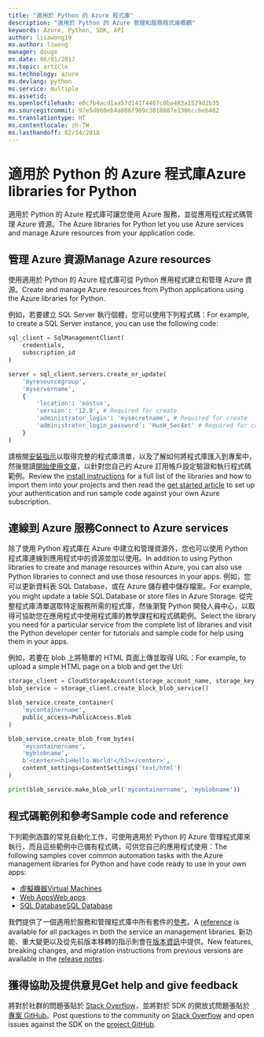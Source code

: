 ```yaml
---
title: "適用於 Python 的 Azure 程式庫"
description: "適用於 Python 的 Azure 管理和服務程式庫概觀"
keywords: Azure, Python, SDK, API
author: lisawong19
ms.author: liwong
manager: douge
ms.date: 06/01/2017
ms.topic: article
ms.technology: azure
ms.devlang: python
ms.service: multiple
ms.assetid: 
ms.openlocfilehash: e0c7b4acd1aa57d141f4407c0ba483a1529d2b35
ms.sourcegitcommit: 97e5d660eb4a006f969c3010087e1386cc6eb482
ms.translationtype: HT
ms.contentlocale: zh-TW
ms.lasthandoff: 02/14/2018
---
```

# <a name="azure-libraries-for-python"></a><span data-ttu-id="6dfef-104">適用於 Python 的 Azure 程式庫</span><span class="sxs-lookup"><span data-stu-id="6dfef-104">Azure libraries for Python</span></span>

<span data-ttu-id="6dfef-105">適用於 Python 的 Azure 程式庫可讓您使用 Azure 服務，並從應用程式程式碼管理 Azure 資源。</span><span class="sxs-lookup"><span data-stu-id="6dfef-105">The Azure libraries for Python let you use Azure services and manage Azure resources from your application code.</span></span> 

## <a name="manage-azure-resources"></a><span data-ttu-id="6dfef-106">管理 Azure 資源</span><span class="sxs-lookup"><span data-stu-id="6dfef-106">Manage Azure resources</span></span>

<span data-ttu-id="6dfef-107">使用適用於 Python 的 Azure 程式庫可從 Python 應用程式建立和管理 Azure 資源。</span><span class="sxs-lookup"><span data-stu-id="6dfef-107">Create and manage Azure resources from Python applications using the Azure libraries for Python.</span></span>

<span data-ttu-id="6dfef-108">例如，若要建立 SQL Server 執行個體，您可以使用下列程式碼：</span><span class="sxs-lookup"><span data-stu-id="6dfef-108">For example, to create a SQL Server instance, you can use the following code:</span></span>

```python
sql_client = SqlManagementClient(
    credentials,
    subscription_id
)

server = sql_client.servers.create_or_update(
    'myresourcegroup',
    'myservername',
    {
        'location': 'eastus',
        'version': '12.0', # Required for create
        'administrator_login': 'mysecretname', # Required for create
        'administrator_login_password': 'HusH_Sec4et' # Required for create
    }
)
```

<span data-ttu-id="6dfef-109">請檢閱[安裝指示](/azure/python-how-to-install)以取得完整的程式庫清單，以及了解如何將程式庫匯入到專案中，然後閱讀[開始使用文章](python-sdk-azure-get-started.yml)，以針對您自己的 Azure 訂用帳戶設定驗證和執行程式碼範例。</span><span class="sxs-lookup"><span data-stu-id="6dfef-109">Review the [install instructions](/azure/python-how-to-install) for a full list of the libraries and how to import them into your projects and then read the [get started article](python-sdk-azure-get-started.yml) to set up your authentication and run sample code against your own Azure subscription.</span></span>

## <a name="connect-to-azure-services"></a><span data-ttu-id="6dfef-110">連線到 Azure 服務</span><span class="sxs-lookup"><span data-stu-id="6dfef-110">Connect to Azure services</span></span>

<span data-ttu-id="6dfef-111">除了使用 Python 程式庫在 Azure 中建立和管理資源外，您也可以使用 Python 程式庫連線到應用程式中的資源並加以使用。</span><span class="sxs-lookup"><span data-stu-id="6dfef-111">In addition to using Python libraries to create and manage resources within Azure, you can also use Python libraries to connect and use those resources in your apps.</span></span> <span data-ttu-id="6dfef-112">例如，您可以更新資料表 SQL Database，或在 Azure 儲存體中儲存檔案。</span><span class="sxs-lookup"><span data-stu-id="6dfef-112">For example, you might update a table SQL Database or store files in Azure Storage.</span></span> <span data-ttu-id="6dfef-113">從完整程式庫清單選取特定服務所需的程式庫，然後瀏覽 Python 開發人員中心，以取得可協助您在應用程式中使用程式庫的教學課程和程式碼範例。</span><span class="sxs-lookup"><span data-stu-id="6dfef-113">Select the library you need for a particular service from the complete list of libraries and visit the Python developer center for tutorials and sample code for help using them in your apps.</span></span>

<span data-ttu-id="6dfef-114">例如，若要在 blob 上將簡單的 HTML 頁面上傳並取得 URL：</span><span class="sxs-lookup"><span data-stu-id="6dfef-114">For example, to upload a simple HTML page on a blob and get the Url:</span></span>

```python
storage_client = CloudStorageAccount(storage_account_name, storage_key)
blob_service = storage_client.create_block_blob_service()

blob_service.create_container(
    'mycontainername',
    public_access=PublicAccess.Blob
)

blob_service.create_blob_from_bytes(
    'mycontainername',
    'myblobname',
    b'<center><h1>Hello World!</h1></center>',
    content_settings=ContentSettings('text/html')
)

print(blob_service.make_blob_url('mycontainername', 'myblobname'))
```

## <a name="sample-code-and-reference"></a><span data-ttu-id="6dfef-115">程式碼範例和參考</span><span class="sxs-lookup"><span data-stu-id="6dfef-115">Sample code and reference</span></span>
<span data-ttu-id="6dfef-116">下列範例涵蓋的常見自動化工作，可使用適用於 Python 的 Azure 管理程式庫來執行，而且這些範例中已備有程式碼，可供您自己的應用程式使用：</span><span class="sxs-lookup"><span data-stu-id="6dfef-116">The following samples cover common automation tasks with the Azure management libraries for Python and have code ready to use in your own apps:</span></span>
- [<span data-ttu-id="6dfef-117">虛擬機器</span><span class="sxs-lookup"><span data-stu-id="6dfef-117">Virtual Machines</span></span>](python-sdk-azure-virtual-machine-samples.md)
- [<span data-ttu-id="6dfef-118">Web Apps</span><span class="sxs-lookup"><span data-stu-id="6dfef-118">Web apps</span></span>](python-sdk-azure-web-apps-samples.md)
- [<span data-ttu-id="6dfef-119">SQL Database</span><span class="sxs-lookup"><span data-stu-id="6dfef-119">SQL Database</span></span>](python-sdk-azure-sql-database-samples.md)

<span data-ttu-id="6dfef-120">我們提供了一個適用於服務和管理程式庫中所有套件的[參考](/python/api/overview/azure)。</span><span class="sxs-lookup"><span data-stu-id="6dfef-120">A [reference](/python/api/overview/azure) is available for all packages in both the service an management libraries.</span></span> <span data-ttu-id="6dfef-121">新功能、重大變更以及從先前版本移轉的指示則會在[版本資訊](python-sdk-azure-release-notes.md)中提供。</span><span class="sxs-lookup"><span data-stu-id="6dfef-121">New features, breaking changes, and migration instructions from previous versions are available in the [release notes](python-sdk-azure-release-notes.md).</span></span> 

## <a name="get-help-and-give-feedback"></a><span data-ttu-id="6dfef-122">獲得協助及提供意見</span><span class="sxs-lookup"><span data-stu-id="6dfef-122">Get help and give feedback</span></span>

<span data-ttu-id="6dfef-123">將對於社群的問題張貼於 [Stack Overflow](http://stackoverflow.com/questions/tagged/azure-sdk-python)，並將對於 SDK 的開放式問題張貼於[專案 GitHub](https://github.com/Azure/azure-sdk-for-python)。</span><span class="sxs-lookup"><span data-stu-id="6dfef-123">Post questions to the community on [Stack Overflow](http://stackoverflow.com/questions/tagged/azure-sdk-python) and open issues against the SDK on the [project GitHub](https://github.com/Azure/azure-sdk-for-python).</span></span>
